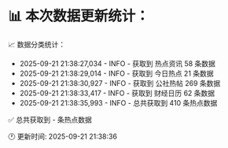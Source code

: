 📊 本次数据更新统计：
==========================

📈 数据分类统计：
- 2025-09-21 21:38:27,034 - INFO - 获取到 热点资讯 58 条数据
- 2025-09-21 21:38:29,014 - INFO - 获取到 今日热点 21 条数据
- 2025-09-21 21:38:30,927 - INFO - 获取到 公社热帖 269 条数据
- 2025-09-21 21:38:33,417 - INFO - 获取到 财经日历 62 条数据
- 2025-09-21 21:38:35,993 - INFO - 总共获取到 410 条热点数据

✅ 总共获取到 - 条热点数据

🕐 更新时间: 2025-09-21 21:38:36
